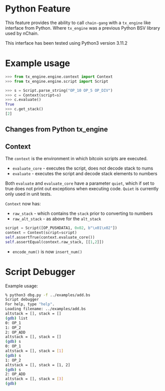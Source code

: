 # Python Feature

This feature provides the ability to call `chain-gang` with a `tx_engine` like interface from Python. Where `tx_engine` was a previous Python BSV library used by nChain.

This interface has been tested using Python3 version 3.11.2

# Example usage

```python
>>> from tx_engine.engine.context import Context
>>> from tx_engine.engine.script import Script

>>> s = Script.parse_string("OP_10 OP_5 OP_DIV")
>>> c = Context(script=s)
>>> c.evaluate()
True
>>> c.get_stack()
[2]
```

## Changes from Python tx_engine


## Context

The `context` is the environment in which bitcoin scripts are executed.

* `evaluate_core` - executes the script, does not decode stack to nums
* `evaluate` - executes the script and decode stack elements to numbers

 Both `evaluate` and `evaluate_core` have a parameter `quiet`, which if set to true does not print out exceptions when executing code.
 `Quiet` is currently only used in unit tests.


`Context` now has: 

* `raw_stack` - which contains the `stack` prior to converting to numbers
* `raw_alt_stack` - as above for the `alt_stack`
```python
script = Script([OP_PUSHDATA1, 0x02, b"\x01\x02"])
context = Context(script=script)
self.assertTrue(context.evaluate_core())
self.assertEqual(context.raw_stack, [[1,2]])
```


* `encode_num()` is now `insert_num()`

# Script Debugger

Example usage:
```bash
% python3 dbg.py -f ../examples/add.bs
Script debugger
For help, type "help".
Loading filename: ../examples/add.bs
altstack = [], stack = []
(gdb) list
0: OP_1
1: OP_2
2: OP_ADD
altstack = [], stack = []
(gdb) s
0: OP_1
altstack = [], stack = [1]
(gdb) s
1: OP_2
altstack = [], stack = [1, 2]
(gdb) s
2: OP_ADD
altstack = [], stack = [3]
(gdb) 
```